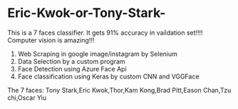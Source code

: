 # Eric-Kwok-or-Tony-Stark-
This is a 7 faces classifier. It gets 91% accuracy in vaildation set!!!! Computer vision is amazing!!! 

1. Web Scraping in google image/instagram by Selenium 
2. Data Selection by a custom program
3. Face Detection using Azure Face Api
4. Face classification using Keras by custom CNN and VGGFace

The 7 faces:
Tony Stark,Eric Kwok,Thor,Kam Kong,Brad Pitt,Eason Chan,Tzu chi,Oscar Yiu
